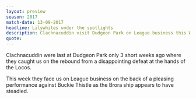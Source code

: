 ```yaml
---
layout: preview
season: 2017
match-date: 13-09-2017
headline: Lilywhites under the spotlights
description: Clachnacuddin visit Dudgeon Park on League business this Wednesday.
quote:
---
```

Clachnacuddin were last at Dudgeon Park only 3 short weeks ago where they caught us on the rebound from a disappointing defeat at the hands of the Locos.

This week they face us on League business on the back of a pleasing performance against Buckie Thistle as the Brora ship appears to have steadied.
